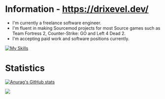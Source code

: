 Information - https://drixevel.dev/
======
* I'm currently a freelance software engineer.
* I'm fluent in making Sourcemod projects for most Source games such as Team Fortress 2, Counter-Strike: GO and Left 4 Dead 2.
* I'm accepting paid work and software positions currently.

[![My Skills](https://skillicons.dev/icons?i=go,python,c,cs,cpp,rust,lua,html,css,php,javascript)](https://skillicons.dev)

Statistics
======
[![Anurag's GitHub stats](https://github-readme-stats.vercel.app/api?username=drixevel-dev)](https://github.com/anuraghazra/github-readme-stats)

![](https://komarev.com/ghpvc/?username=drixevel-dev)

<!--
**Drixevel/drixevel** is a ✨ _special_ ✨ repository because its `README.md` (this file) appears on your GitHub profile.

Here are some ideas to get you started:

- 🔭 I’m currently working on ...
- 🌱 I’m currently learning ...
- 👯 I’m looking to collaborate on ...
- 🤔 I’m looking for help with ...
- 💬 Ask me about ...
- 📫 How to reach me: ...
- 😄 Pronouns: ...
- ⚡ Fun fact: ...
-->
